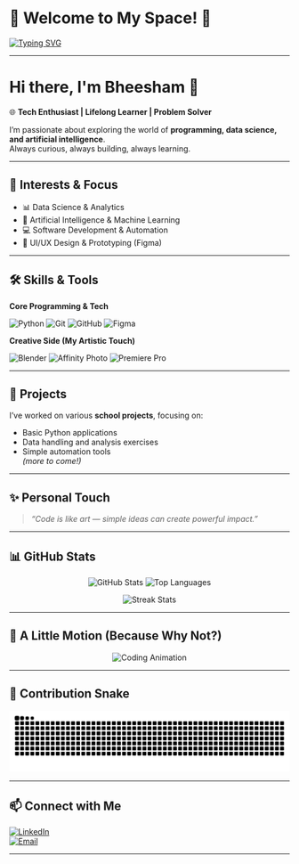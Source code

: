 # 🎉 Welcome to My Space! 🎉

[![Typing SVG](https://readme-typing-svg.herokuapp.com?font=Fira+Code&pause=1000&color=38C2FF&center=true&vCenter=true&width=650&lines=Tech+Enthusiast+%7C+Lifelong+Learner;Data+Science+%7C+AI+%7C+Programming;Creative+Mind+%7C+Design+%7C+3D+Art)](https://git.io/typing-svg)

---

# Hi there, I'm Bheesham 👋

🌐 **Tech Enthusiast | Lifelong Learner | Problem Solver**

I’m passionate about exploring the world of **programming, data science, and artificial intelligence**.  
Always curious, always building, always learning.

---

## 🚀 Interests & Focus
- 📊 Data Science & Analytics  
- 🤖 Artificial Intelligence & Machine Learning  
- 💻 Software Development & Automation  
- 🎨 UI/UX Design & Prototyping (Figma)

---

## 🛠️ Skills & Tools

**Core Programming & Tech**  
<p>
  <img src="https://img.shields.io/badge/Python-3670A0?style=for-the-badge&logo=python&logoColor=ffdd54" alt="Python"/>
  <img src="https://img.shields.io/badge/Git-F05033?style=for-the-badge&logo=git&logoColor=white" alt="Git"/>
  <img src="https://img.shields.io/badge/GitHub-121011?style=for-the-badge&logo=github&logoColor=white" alt="GitHub"/>
  <img src="https://img.shields.io/badge/Figma-F24E1E?style=for-the-badge&logo=figma&logoColor=white" alt="Figma"/>
</p>

**Creative Side (My Artistic Touch)**  
<p>
  <img src="https://img.shields.io/badge/Blender-F5792A?style=for-the-badge&logo=blender&logoColor=white" alt="Blender"/>
  <img src="https://img.shields.io/badge/Affinity%20Photo-7E4DD2?style=for-the-badge&logo=affinity-photo&logoColor=white" alt="Affinity Photo"/>
  <img src="https://img.shields.io/badge/Premiere%20Pro-9999FF?style=for-the-badge&logo=adobe-premiere-pro&logoColor=white" alt="Premiere Pro"/>
</p>

---

## 📂 Projects
I’ve worked on various **school projects**, focusing on:
- Basic Python applications  
- Data handling and analysis exercises  
- Simple automation tools  
*(more to come!)*

---

## ✨ Personal Touch
> *“Code is like art — simple ideas can create powerful impact.”*

---

## 📊 GitHub Stats

<p align="center">
  <img src="https://github-readme-stats.vercel.app/api?username=Bheesham-Kumar-Sajnani&show_icons=true&theme=tokyonight" height="160" alt="GitHub Stats"/>
  <img src="https://github-readme-stats.vercel.app/api/top-langs/?username=Bheesham-Kumar-Sajnani&layout=compact&theme=tokyonight" height="160" alt="Top Languages"/>
</p>

<p align="center">
  <img src="https://streak-stats.demolab.com/?user=Bheesham-Kumar-Sajnani&theme=tokyonight" height="120" alt="Streak Stats"/>
</p>

---

## 🎨 A Little Motion (Because Why Not?)

<p align="center">
  <img src="https://media.giphy.com/media/qgQUggAC3Pfv687qPC/giphy.gif" width="420" alt="Coding Animation"/>
</p>

---

## 🐍 Contribution Snake

![Contribution Snake](https://raw.githubusercontent.com/Bheesham-Kumar-Sajnani/Bheesham-Kumar-Sajnani/output/github-contribution-grid-snake.svg
)

---

## 📫 Connect with Me

[![LinkedIn](https://img.shields.io/badge/LinkedIn-Bheesham%20Kumar%20Sajnani-blue?logo=linkedin&logoColor=white)](https://www.linkedin.com/in/bheesham-kumar-sajnani-89791b2a4/)  
[![Email](https://img.shields.io/badge/Email-bheesham5564%40gmail.com-red?logo=gmail&logoColor=white)](mailto:bheesham5564@gmail.com)

---
